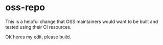 # oss-repo

This is a helpful change that OSS maintainers would want to be built and tested using their CI resources.

OK heres my edit, please build.
